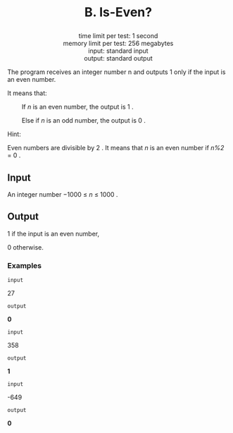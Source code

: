 # <p align="center"> B. Is-Even? </p>

<p align="center">
  time limit per test: 1 second <br>
  memory limit per test: 256 megabytes <br>
input: standard input<br>
output: standard output
</p>

The program receives an integer number n
 and outputs 1
 only if the input is an even number.

It means that:

      If _n_
 is an even number, the output is 1
.

      Else if _n_
 is an odd number, the output is 0
.

Hint:

Even numbers are divisible by 2
. It means that _n_
 is an even number if _n%2_ = 0
.

## Input
An integer number −1000 ≤ _n_ ≤ 1000
.

## Output
1
 if the input is an even number,

0
 otherwise.

### Examples

 ```input```<br>

27<br>

 ```output```<br>

**0**<br>

 ```input```<br>

358<br>

 ```output```<br>

**1**<br>

 ```input```<br>

-649<br>

```output```<br>

**0**
